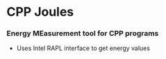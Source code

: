 # CPP Joules
### Energy MEasurement tool for CPP programs

- Uses Intel RAPL interface to get energy values
